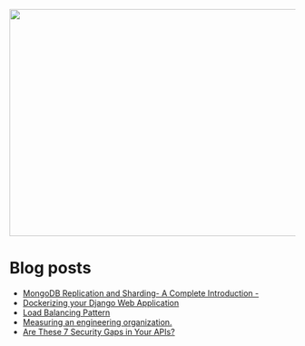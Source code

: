 <p align="center">
  <img width="800" height="400" src="https://user-images.githubusercontent.com/64951136/116340604-a0bf5d80-a809-11eb-8a19-5a502ea7508c.png">
</p>

# Blog posts
<!-- daily.dev BOOKMARKS:START -->
- [MongoDB Replication and Sharding- A Complete Introduction -](https://app.daily.dev/posts/I96ZIpFlt?utm_source=rss&utm_medium=bookmarks&utm_campaign=wUZhvhvumOE4H7BNYF6qw)
- [Dockerizing your Django Web Application](https://app.daily.dev/posts/h5AVFJBnG?utm_source=rss&utm_medium=bookmarks&utm_campaign=wUZhvhvumOE4H7BNYF6qw)
- [Load Balancing Pattern](https://app.daily.dev/posts/CHop7M9Hw?utm_source=rss&utm_medium=bookmarks&utm_campaign=wUZhvhvumOE4H7BNYF6qw)
- [Measuring an engineering organization.](https://app.daily.dev/posts/sByn4aLIX?utm_source=rss&utm_medium=bookmarks&utm_campaign=wUZhvhvumOE4H7BNYF6qw)
- [Are These 7 Security Gaps in Your APIs?](https://app.daily.dev/posts/DPhXfevSI?utm_source=rss&utm_medium=bookmarks&utm_campaign=wUZhvhvumOE4H7BNYF6qw)
<!-- daily.dev BOOKMARKS:END -->